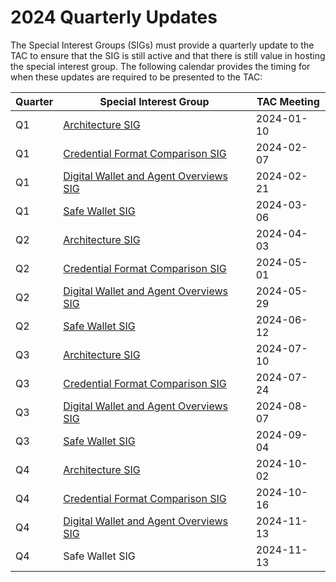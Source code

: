 # 2024 Quarterly Updates

The Special Interest Groups (SIGs) must provide a quarterly update to the TAC to ensure that the SIG is still active and that there is still value in hosting the special interest group. The following calendar provides the timing for when these updates are required to be presented to the TAC:

| Quarter | Special Interest Group                       | TAC Meeting |
| ------- | --------------------------------------       | ----------- |
| Q1      | [Architecture SIG][1]                        | 2024-01-10  |
| Q1      | [Credential Format Comparison SIG][2]        | 2024-02-07  |
| Q1      | [Digital Wallet and Agent Overviews SIG][3]  | 2024-02-21  |
| Q1      | [Safe Wallet SIG][4]                         | 2024-03-06  |
| Q2      | [Architecture SIG][5]                        | 2024-04-03  |
| Q2      | [Credential Format Comparison SIG][6]        | 2024-05-01  |
| Q2      | [Digital Wallet and Agent Overviews SIG][7]  | 2024-05-29  |
| Q2      | [Safe Wallet SIG][8]                         | 2024-06-12  |
| Q3      | [Architecture SIG][9]                        | 2024-07-10  |
| Q3      | [Credential Format Comparison SIG][10]       | 2024-07-24  |
| Q3      | [Digital Wallet and Agent Overviews SIG][11] | 2024-08-07  |
| Q3      | [Safe Wallet SIG][12]                        | 2024-09-04  |
| Q4      | [Architecture SIG][13]                       | 2024-10-02  |
| Q4      | [Credential Format Comparison SIG][14]       | 2024-10-16  |
| Q4      | [Digital Wallet and Agent Overviews SIG][15] | 2024-11-13  |
| Q4      | Safe Wallet SIG                              | 2024-11-13  |

[1]: https://docs.google.com/presentation/d/1ruBVQTp2U9KTR9F9oH55o0ge9Sn0T_KR6utExQqD0Xc/edit?usp=sharing
[2]: https://docs.google.com/presentation/d/1FnegQ8sywiRO13_y-SSev9hFdQ2h7uCHvRWoQ-ZuQSk/edit#slide=id.g2b730f058ff_0_0
[3]: https://docs.google.com/presentation/d/1BEOujwEAT-mIn-nxuWIXlrUFYI3AwLzSF8Cma4iSuuI/edit#slide=id.g2bad4150ed9_0_0
[4]: https://docs.google.com/presentation/d/1G-O26KtU2njSxBqwDn9A-RgE7ldRl5xT_2GnIknM0gI/edit#slide=id.g2bdd8129051_0_0
[5]: https://docs.google.com/presentation/d/1RanuUT2I_K4E0vuwc2qQ4ue7DhNLhbbkmrk6U6pLsnE/edit?usp=sharing
[6]: https://docs.google.com/presentation/d/1he1k6a_1h8nR8P-BcfhfN9HuK0CmU_qSOv9caBWDqX0/edit#slide=id.g26fc029c215_0_0
[7]: https://docs.google.com/presentation/d/19wu3PVZSK5Ue9R4rxKcr7H2JxgEaCFnpQyBK7itiHaY/edit#slide=id.g2e0ce8e9578_0_0
[8]: https://docs.google.com/presentation/d/1798CEGraK6RgVDqz3zU_n28ReHvbobr1/edit
[9]: https://docs.google.com/presentation/d/1SD_ilsg5C5w_Wbl2VQFa9r2hU16Hl6RuZEw4umoXjZI/edit?usp=drive_link
[10]: ../../../meetings/2024/2024-07-24.md#meeting-minutes
[11]: ../../../meetings/2024/2024-08-21.md#meeting-minutes
[12]: ../../../meetings/2024/2024-09-04.md#meeting-minutes
[13]: https://docs.google.com/presentation/d/1rI5pfM1oxvFWPsTDhuBv2fEUwOX4hZfdzuWZTbotvWw
[14]: ../../../meetings/2024/2024-10-16.md#meeting-minutes
[15]: ../../../meetings/2024/2024-11-13.md#meeting-minutes
